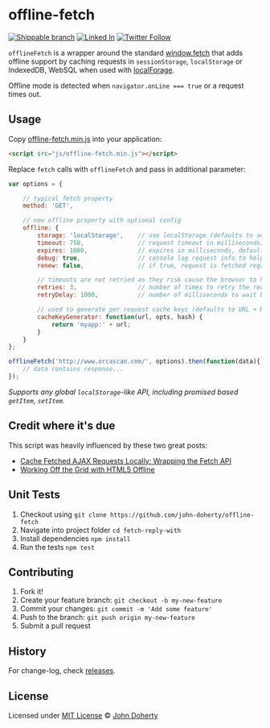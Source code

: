 # offline-fetch

[![Shippable branch](https://img.shields.io/shippable/59a3e41510cb4d07000a10cd/master.svg)](https://app.shippable.com/projects/59a3e41510cb4d07000a10cd)
[![Linked In](https://img.shields.io/badge/Linked-In-blue.svg)](https://www.linkedin.com/in/john-i-doherty)
[![Twitter Follow][twitter-image]][twitter-url]

[twitter-image]:https://img.shields.io/twitter/follow/CambridgeMVP.svg?style=social&label=Follow%20me
[twitter-url]:https://twitter.com/CambridgeMVP

`offlineFetch` is a wrapper around the standard [window.fetch](https://davidwalsh.name/fetch) that adds offline support by caching requests in `sessionStorage`, `localStorage` or IndexedDB, WebSQL when used with [localForage](https://github.com/localForage/localForage).

Offline mode is detected when `navigator.onLine === true` or a request times out.

## Usage

Copy [offline-fetch.min.js](dist/offline-fetch.min.js) into your application:

```html
<script src="js/offline-fetch.min.js"></script>
```

Replace `fetch` calls with `offlineFetch` and pass in additional parameter:

```js
var options = {

    // typical fetch property
    method: 'GET',

    // new offline property with optional config
    offline: {
        storage: 'localStorage',    // use localStorage (defaults to sessionStorage)
        timeout: 750,               // request timeout in milliseconds, defaults 730ms
        expires: 1000,              // expires in milliseconds, defaults 1000ms (set to -1 to check for updates with every request)
        debug: true,                // console log request info to help with debugging
        renew: false,               // if true, request is fetched regardless of expire state. Response is and added to cache

        // timeouts are not retried as they risk cause the browser to hang
        retries: 3,                 // number of times to retry the request before considering it failed, default 3 (timeouts are not retried)
        retryDelay: 1000,           // number of milliseconds to wait between each retry

        // used to generate per request cache keys (defaults to URL + METHOD hash if not provided)
        cacheKeyGenerator: function(url, opts, hash) {
            return 'myapp:' + url;
        }
    }
};

offlineFetch('http://www.orcascan.com/', options).then(function(data){
    // data contains response...
});
```

_Supports any global `localStorage`-like API, including promised based `getItem`, `setItem`._

## Credit where it's due

This script was heavily influenced by these two great posts:
 * [Cache Fetched AJAX Requests Locally: Wrapping the Fetch API](https://www.sitepoint.com/cache-fetched-ajax-requests/)
 * [Working Off the Grid with HTML5 Offline](https://www.html5rocks.com/en/mobile/workingoffthegrid/)

## Unit Tests

1. Checkout using `git clone https://github.com/john-doherty/offline-fetch`
2. Navigate into project folder `cd fetch-reply-with`
3. Install dependencies `npm install`
4. Run the tests `npm test`

## Contributing

1. Fork it!
2. Create your feature branch: `git checkout -b my-new-feature`
3. Commit your changes: `git commit -m 'Add some feature'`
4. Push to the branch: `git push origin my-new-feature`
5. Submit a pull request

## History

For change-log, check [releases](https://github.com/john-doherty/offline-fetch/releases).

## License

Licensed under [MIT License](LICENSE) &copy; [John Doherty](http://www.johndoherty.info)